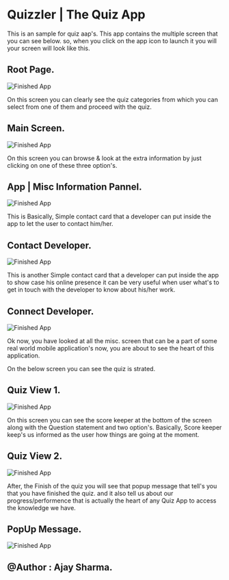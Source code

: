 # Quizzler | The Quiz App

This is an sample for quiz aap's. This app contains the multiple screen that you can see below. 
so, when you click on the app icon to launch it you will your screen will look like this.


## Root Page.

![Finished App](https://github.com/ajaysharma388/quizzler/blob/master/Deployement%20Images/startScreen.png)

On this screen you can clearly see the quiz categories from which you can select from one of them and proceed with the quiz.

## Main Screen.

![Finished App](https://github.com/ajaysharma388/quizzler/blob/master/Deployement%20Images/CategoriesToSelectFrom.png)

On this screen you can browse & look at the extra information by just clicking on one of these three option's.

## App | Misc Information Pannel.

![Finished App](https://github.com/ajaysharma388/quizzler/blob/master/Deployement%20Images/someExtraInfoList.png)

This is Basically, Simple contact card that a developer can put inside the app to let the user to contact him/her.

## Contact Developer.

![Finished App](https://github.com/ajaysharma388/quizzler/blob/master/Deployement%20Images/DeveloperContact.png)

This is another Simple contact card that a developer can put inside the app to show case his online presence it can be very useful when user what's to get in touch with the developer to know about his/her work.

## Connect Developer.

![Finished App](https://github.com/ajaysharma388/quizzler/blob/master/Deployement%20Images/DeveloperDetail.png)

Ok now, you have looked at all the misc. screen that can be a part of some real world mobile application's now, you are about to see the heart of this application.

On the below screen you can see the quiz is strated.

## Quiz View 1.

![Finished App](https://github.com/ajaysharma388/quizzler/blob/master/Deployement%20Images/QuizView.png)

On this screen you can see the score keeper at the bottom of the screen along with the Question statement and two option's. Basically, Score keeper keep's us informed as the user how things are going at the moment.

## Quiz View 2.

![Finished App](https://github.com/ajaysharma388/quizzler/blob/master/Deployement%20Images/QuizWithScoreKeeper.png)

After, the Finish of the quiz you will see that popup message that tell's you that you have finished the quiz.
and it also tell us about our progress/performence that is actually the heart of any Quiz App to access the knowledge we have.

## PopUp Message.

![Finished App](https://github.com/ajaysharma388/quizzler/blob/master/Deployement%20Images/quizEndMessage.png)

## @Author : Ajay Sharma.

